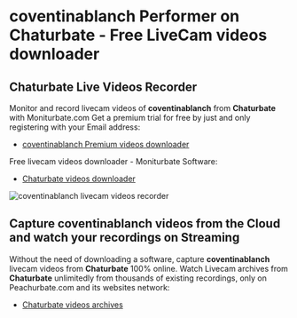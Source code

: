 # coventinablanch Performer on Chaturbate - Free LiveCam videos downloader

## Chaturbate Live Videos Recorder

Monitor and record livecam videos of **coventinablanch** from **Chaturbate** with Moniturbate.com
Get a premium trial for free by just and only registering with your Email address:
* [coventinablanch Premium videos downloader](https://moniturbate.com/request-demo-licence-key.html)

Free livecam videos downloader - Moniturbate Software:
* [Chaturbate videos downloader](https://moniturbate.com/moniturbate-download-software.html)

![coventinablanch livecam videos recorder](https://peachurnet.com/templates/moniturbate-software.png)


## Capture coventinablanch videos from the Cloud and watch your recordings on Streaming

Without the need of downloading a software, capture **coventinablanch** livecam videos from **Chaturbate** 100% online.
Watch Livecam archives from **Chaturbate** unlimitedly from thousands of existing recordings, only on Peachurbate.com and its websites network:
* [Chaturbate videos archives](https://peachurnet.com/)